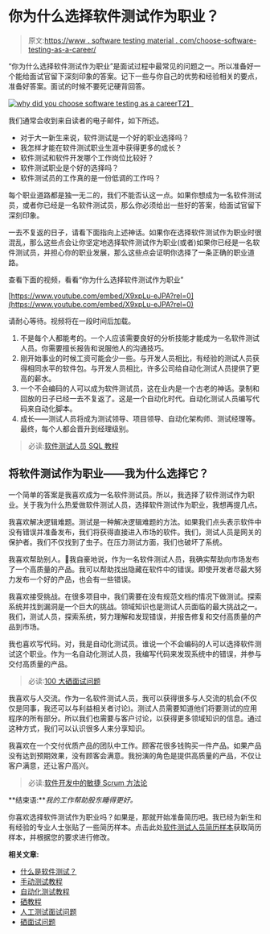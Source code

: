 # 你为什么选择软件测试作为职业？

> 原文:[https://www . software testing material . com/choose-software-testing-as-a-career/](https://www.softwaretestingmaterial.com/choose-software-testing-as-a-career/)

“你为什么选择软件测试作为职业”是面试过程中最常见的问题之一。所以准备好一个能给面试官留下深刻印象的答案。记下一些与你自己的优势和经验相关的要点，准备好答案。面试的时候不要死记硬背回答。

[![why did you choose software testing as a career](../Images/5e86a20c4b821796cf43f9d5372da63c.png)T2】](https://www.softwaretestingmaterial.com/wp-content/uploads/2016/04/software-testing-as-a-career-1.png)

我们通常会收到来自读者的电子邮件，如下所述。

*   对于大一新生来说，软件测试是一个好的职业选择吗？
*   我怎样才能在软件测试职业生涯中获得更多的成长？
*   软件测试和软件开发哪个工作岗位比较好？
*   软件测试职业是个好的选择吗？
*   软件测试员的工作真的是一份低调的工作吗？

每个职业道路都是独一无二的，我们不能否认这一点。如果你想成为一名软件测试员，或者你已经是一名软件测试员，那么你必须给出一些好的答案，给面试官留下深刻印象。

一去不复返的日子，请看下面指向上述神话。如果你在选择软件测试作为职业时很混乱，那么这些点会让你坚定地选择软件测试作为职业(或者)如果你已经是一名软件测试员，并担心你的职业发展，那么这些点会证明你选择了一条正确的职业道路。

查看下面的视频，看看“你为什么选择软件测试作为职业”

[https://www.youtube.com/embed/X9xpLu-eJPA?rel=0](https://www.youtube.com/embed/X9xpLu-eJPA?rel=0)

请耐心等待。视频将在一段时间后加载。

1.  不是每个人都能考的。一个人应该需要良好的分析技能才能成为一名软件测试人员。你需要擅长报告和说服他人的沟通技巧。
2.  刚开始事业的时候工资可能会少一些。与开发人员相比，有经验的测试人员获得相同水平的软件包。与开发人员相比，许多公司给自动化测试人员提供了更高的薪水。
3.  一个不会编码的人可以成为软件测试员，这在业内是一个古老的神话。录制和回放的日子已经一去不复返了。这是一个自动化时代。自动化测试人员编写代码来自动化脚本。
4.  成长——测试人员将成为测试领导、项目领导、自动化架构师、测试经理等。最终，每个人都会晋升到经理级别。

> 必读:[软件测试人员 SQL 教程](https://www.softwaretestingmaterial.com/sql-tutorial-complete/)

## 将软件测试作为职业——我为什么选择它？

一个简单的答案是我喜欢成为一名软件测试员。所以，我选择了软件测试作为职业。关于我为什么热爱做软件测试人员，选择软件测试作为职业，我想再提几点。

我喜欢解决逻辑难题。测试是一种解决逻辑难题的方法。如果我们点头表示软件中没有错误并准备发布，我们将获得直接进入市场的软件。我们，测试人员是网关的保护者。我们不仅找到了虫子。在压力测试方面，我们也破坏了系统。

我喜欢帮助别人。🙂我自豪地说，作为一名软件测试人员，我确实帮助向市场发布了一个高质量的产品。我可以帮助找出隐藏在软件中的错误。即使开发者尽最大努力发布一个好的产品，也会有一些错误。

我喜欢接受挑战。在很多项目中，我们需要在没有规范文档的情况下做测试。探索系统并找到漏洞是一个巨大的挑战。领域知识也是测试人员面临的最大挑战之一。我们，测试人员，探索系统，努力理解和发现错误，并报告修复和交付高质量的产品到市场。

我也喜欢写代码。对，我是自动化测试员。谁说一个不会编码的人可以选择软件测试这个职业。作为一名自动化测试人员，我编写代码来发现系统中的错误，并参与交付高质量的产品。

> 必读:[100 大硒面试问题](https://www.softwaretestingmaterial.com/selenium-interview-questions/)

我喜欢与人交流。作为一名软件测试人员，我可以获得很多与人交流的机会(不仅仅是同事，我还可以与利益相关者讨论)。测试人员需要知道他们将要测试的应用程序的所有部分。所以我们也需要与客户讨论，以获得更多领域知识的信息。通过这种方式，我们可以认识很多人来分享知识。

我喜欢在一个交付优质产品的团队中工作。顾客花很多钱购买一件产品。如果产品没有达到预期效果，没有顾客会满意。我扮演的角色是提供高质量的产品，不仅让客户满意，还让客户高兴。

> 必读:[软件开发中的敏捷 Scrum 方法论](https://www.softwaretestingmaterial.com/agile-scrum-methodology/)

**结束语:***我的工作帮助股东睡得更好。*

你喜欢选择软件测试作为职业吗？如果是，那就开始准备简历吧。我已经为新生和有经验的专业人士张贴了一些简历样本。点击此处[软件测试人员简历样本](https://www.softwaretestingmaterial.com/sample-resume-for-software-testers-freshers-and-experienced/)获取简历样本，并根据您的要求进行修改。

**相关文章:**

*   [什么是软件测试？](https://www.softwaretestingmaterial.com/software-testing/)
*   [手动测试教程](https://www.softwaretestingmaterial.com/manual-testing-tutorial/)
*   [自动化测试教程](https://www.softwaretestingmaterial.com/automation-testing-tutorial/)
*   [硒教程](https://www.softwaretestingmaterial.com/selenium-tutorial/)
*   [人工测试面试问题](https://www.softwaretestingmaterial.com/100-software-testing-interview-questions/)
*   [硒面试问题](https://www.softwaretestingmaterial.com/selenium-interview-questions/)